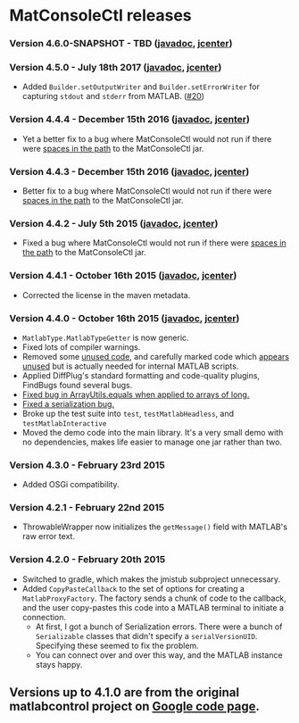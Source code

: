# MatConsoleCtl releases

### Version 4.6.0-SNAPSHOT - TBD ([javadoc](http://diffplug.github.io/matconsolectl/javadoc/snapshot/), [jcenter](https://oss.sonatype.org/content/repositories/snapshots/com/diffplug/matsim/matconsolectl/))

### Version 4.5.0 - July 18th 2017 ([javadoc](http://diffplug.github.io/matconsolectl/javadoc/4.5.0/), [jcenter](https://bintray.com/diffplug/opensource/matconsolectl/4.5.0/view))

- Added `Builder.setOutputWriter` and `Builder.setErrorWriter` for capturing `stdout` and `stderr` from MATLAB. ([#20](https://github.com/diffplug/matconsolectl/pull/20))

### Version 4.4.4 - December 15th 2016 ([javadoc](http://diffplug.github.io/matconsolectl/javadoc/4.4.4/), [jcenter](https://bintray.com/diffplug/opensource/matconsolectl/4.4.4/view))

- Yet a better fix to a bug where MatConsoleCtl would not run if there were [spaces in the path](https://github.com/diffplug/matconsolectl/issues/15) to the MatConsoleCtl jar.

### Version 4.4.3 - December 15th 2016 ([javadoc](http://diffplug.github.io/matconsolectl/javadoc/4.4.3/), [jcenter](https://bintray.com/diffplug/opensource/matconsolectl/4.4.3/view))

- Better fix to a bug where MatConsoleCtl would not run if there were [spaces in the path](https://github.com/diffplug/matconsolectl/issues/15) to the MatConsoleCtl jar.

### Version 4.4.2 - July 5th 2015 ([javadoc](http://diffplug.github.io/matconsolectl/javadoc/4.4.2/), [jcenter](https://bintray.com/diffplug/opensource/matconsolectl/4.4.2/view))

- Fixed a bug where MatConsoleCtl would not run if there were [spaces in the path](https://github.com/diffplug/matconsolectl/issues/11) to the MatConsoleCtl jar.

### Version 4.4.1 - October 16th 2015 ([javadoc](http://diffplug.github.io/matconsolectl/javadoc/4.4.1/), [jcenter](https://bintray.com/diffplug/opensource/matconsolectl/4.4.1/view))

- Corrected the license in the maven metadata.

### Version 4.4.0 - October 16th 2015 ([javadoc](http://diffplug.github.io/matconsolectl/javadoc/4.4.0/), [jcenter](https://bintray.com/diffplug/opensource/matconsolectl/4.4.0/view))

- `MatlabType.MatlabTypeGetter` is now generic.
- Fixed lots of compiler warnings.
- Removed some [unused code](https://github.com/diffplug/matconsolectl/commit/c514188e55880528268dd3314f7347d95d00b7b6), and carefully marked code which [appears unused](https://github.com/diffplug/matconsolectl/commit/60564f2e8a80494b443d7da31c01d2e55c6d72c2) but is actually needed for internal MATLAB scripts.
- Applied DiffPlug's standard formatting and code-quality plugins, FindBugs found several bugs.
- [Fixed bug in ArrayUtils.equals when applied to arrays of long.](https://github.com/diffplug/matconsolectl/commit/088b954551392dc7b24142fd7f1cbcdc6a4005bf)
- [Fixed a serialization bug.](https://github.com/diffplug/matconsolectl/commit/d6bc07adca74f0bb3ae91c1009222eff6b975774)
- Broke up the test suite into `test`, `testMatlabHeadless`, and `testMatlabInteractive`
- Moved the demo code into the main library.  It's a very small demo with no dependencies, makes life easier to manage one jar rather than two.

### Version 4.3.0 - February 23rd 2015

- Added OSGi compatibility.

### Version 4.2.1 - February 22nd 2015

- ThrowableWrapper now initializes the `getMessage()` field with MATLAB's raw error text.

### Version 4.2.0 - February 20th 2015

- Switched to gradle, which makes the jmistub subproject unnecessary.
- Added `CopyPasteCallback` to the set of options for creating a `MatlabProxyFactory`.  The factory sends a chunk of code to the callback, and the user copy-pastes this code into a MATLAB terminal to initiate a connection.
	+ At first, I got a bunch of Serialization errors.  There were a bunch of `Serializable` classes that didn't specify a `serialVersionUID`.  Specifying these seemed to fix the problem.
	+ You can connect over and over this way, and the MATLAB instance stays happy.

## Versions up to 4.1.0 are from the original matlabcontrol project on [Google code page](https://code.google.com/p/matlabcontrol/wiki/VersionHistory).
